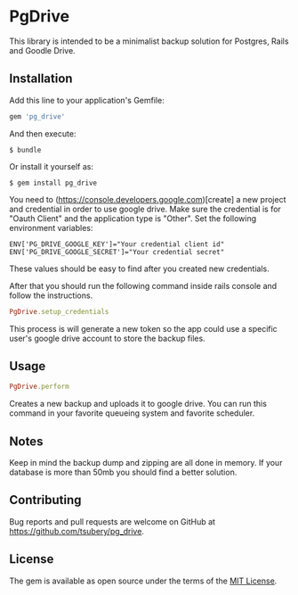 # PgDrive

This library is intended to be a minimalist backup solution for Postgres, Rails and Goodle Drive.

## Installation

Add this line to your application's Gemfile:

```ruby
gem 'pg_drive'
```

And then execute:

    $ bundle

Or install it yourself as:

    $ gem install pg_drive

You need to (https://console.developers.google.com)[create] a new project and credential in order to use google drive. Make sure the credential is for "Oauth Client" and the application type is "Other".
Set the following environment variables:
```
ENV['PG_DRIVE_GOOGLE_KEY']="Your credential client id"
ENV['PG_DRIVE_GOOGLE_SECRET']="Your credential secret"
```
These values should be easy to find after you created new credentials.

After that you should run the following command inside rails console and follow the instructions.
```ruby
PgDrive.setup_credentials
```
This process is will generate a new token so the app could use a specific user's google drive account to store the backup files.

## Usage

```ruby
PgDrive.perform
```
Creates a new backup and uploads it to google drive.
You can run this command in your favorite queueing system and favorite scheduler.

## Notes
Keep in mind the backup dump and zipping are all done in memory. If your database is more than 50mb you should find a better solution.

## Contributing

Bug reports and pull requests are welcome on GitHub at https://github.com/tsubery/pg_drive.


## License

The gem is available as open source under the terms of the [MIT License](http://opensource.org/licenses/MIT).

